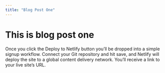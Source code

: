 ```yaml
---
title: "Blog Post One"
---
```


# This is blog post one

Once you click the Deploy to Netlify button you’ll be dropped into a simple signup workflow. Connect your Git repository and hit save, and Netlify will deploy the site to a global content delivery network. You’ll receive a link to your live site’s URL.